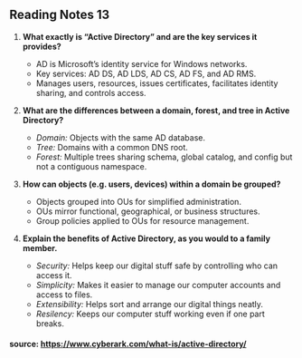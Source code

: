 ## Reading Notes 13

1. **What exactly is “Active Directory” and are the key services it provides?**
   - AD is Microsoft’s identity service for Windows networks.
   - Key services: AD DS, AD LDS, AD CS, AD FS, and AD RMS.
   - Manages users, resources, issues certificates, facilitates identity sharing, and controls access.

2. **What are the differences between a domain, forest, and tree in Active Directory?**
   - *Domain:* Objects with the same AD database.
   - *Tree:* Domains with a common DNS root.
   - *Forest:* Multiple trees sharing schema, global catalog, and config but not a contiguous namespace.

3. **How can objects (e.g. users, devices) within a domain be grouped?**
   - Objects grouped into OUs for simplified administration.
   - OUs mirror functional, geographical, or business structures.
   - Group policies applied to OUs for resource management.

4. **Explain the benefits of Active Directory, as you would to a family member.**
   - *Security:* Helps keep our digital stuff safe by controlling who can access it.
   - *Simplicity:* Makes it easier to manage our computer accounts and access to files.
   - *Extensibility:* Helps sort and arrange our digital things neatly.
   - *Resilency:* Keeps our computer stuff working even if one part breaks.


#### source: https://www.cyberark.com/what-is/active-directory/